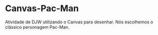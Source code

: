 # Canvas-Pac-Man
Atividade de DJW utilizando o Canvas para desenhar. Nós escolhemos o clássico personagem Pac-Man.
